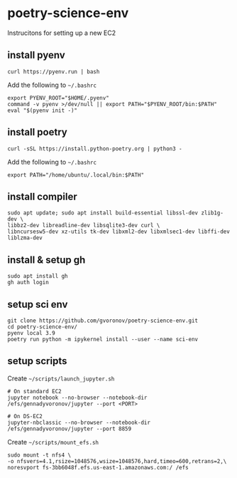 # poetry-science-env

Instrucitons for setting up a new EC2

## install pyenv
`curl https://pyenv.run | bash`


Add the following to `~/.bashrc`
```
export PYENV_ROOT="$HOME/.pyenv"
command -v pyenv >/dev/null || export PATH="$PYENV_ROOT/bin:$PATH"
eval "$(pyenv init -)"
```

## install poetry
`curl -sSL https://install.python-poetry.org | python3 -`

Add the following to `~/.bashrc`

```
export PATH="/home/ubuntu/.local/bin:$PATH"
```

## install compiler
```
sudo apt update; sudo apt install build-essential libssl-dev zlib1g-dev \
libbz2-dev libreadline-dev libsqlite3-dev curl \
libncursesw5-dev xz-utils tk-dev libxml2-dev libxmlsec1-dev libffi-dev liblzma-dev
```

## install & setup gh
```
sudo apt install gh
gh auth login
```

## setup sci env
```
git clone https://github.com/gvoronov/poetry-science-env.git
cd poetry-science-env/
pyenv local 3.9
poetry run python -m ipykernel install --user --name sci-env
```

## setup scripts
Create `~/scripts/launch_jupyter.sh`
```
# On standard EC2
jupyter notebook --no-browser --notebook-dir /efs/gennadyvoronov/jupyter --port <PORT>

# On DS-EC2
jupyter-nbclassic --no-browser --notebook-dir /efs/gennadyvoronov/jupyter --port 8859
```

Create `~/scripts/mount_efs.sh`
```
sudo mount -t nfs4 \
-o nfsvers=4.1,rsize=1048576,wsize=1048576,hard,timeo=600,retrans=2,\
noresvport fs-3bb6048f.efs.us-east-1.amazonaws.com:/ /efs
```
